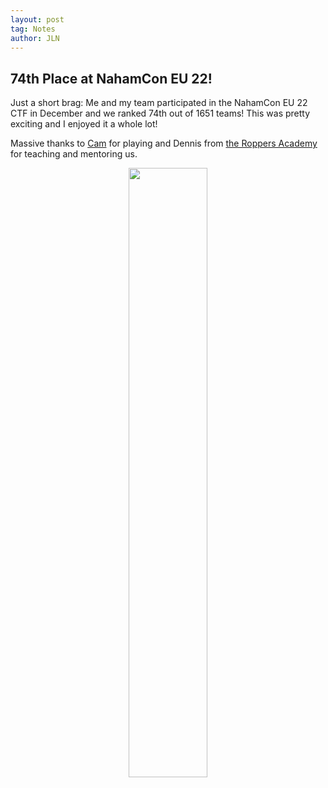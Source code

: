 ```yaml
---
layout: post
tag: Notes
author: JLN
---
```

## 74th Place at NahamCon EU 22!

Just a short brag: Me and my team participated in the NahamCon EU 22 CTF in December and we ranked 74th out of 1651 teams! This was pretty exciting and I enjoyed it a whole lot! 

Massive thanks to [Cam](https://www.cblanken.dev/) for playing and Dennis from [the Roppers Academy](https://www.roppers.org/) for teaching and mentoring us.



<p align="center">
<img src="https://user-images.githubusercontent.com/101567957/210435926-716e1a12-4ca9-42ea-9ae9-02ee512b1561.png" width="50%">
</p>
